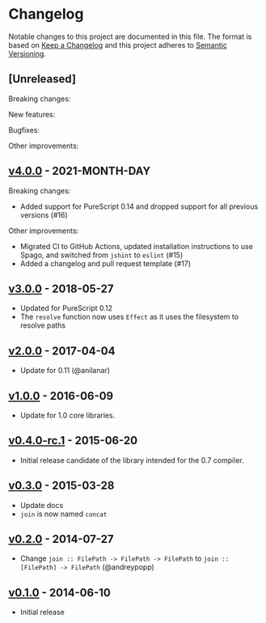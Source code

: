 # Changelog

Notable changes to this project are documented in this file. The format is based on [Keep a Changelog](https://keepachangelog.com/en/1.0.0/) and this project adheres to [Semantic Versioning](https://semver.org/spec/v2.0.0.html).

## [Unreleased]

Breaking changes:

New features:

Bugfixes:

Other improvements:

## [v4.0.0](https://github.com/purescript-node/purescript-node-path/releases/tag/v4.0.0) - 2021-MONTH-DAY

Breaking changes:
  - Added support for PureScript 0.14 and dropped support for all previous versions (#16)

Other improvements:
  - Migrated CI to GitHub Actions, updated installation instructions to use Spago, and switched from `jshint` to `eslint` (#15)
  - Added a changelog and pull request template (#17)

## [v3.0.0](https://github.com/purescript-node/purescript-node-path/releases/tag/v3.0.0) - 2018-05-27

- Updated for PureScript 0.12
- The `resolve` function now uses `Effect` as it uses the filesystem to resolve paths

## [v2.0.0](https://github.com/purescript-node/purescript-node-path/releases/tag/v2.0.0) - 2017-04-04

- Update for 0.11 (@anilanar)

## [v1.0.0](https://github.com/purescript-node/purescript-node-path/releases/tag/v1.0.0) - 2016-06-09

- Update for 1.0 core libraries.

## [v0.4.0-rc.1](https://github.com/purescript-node/purescript-node-path/releases/tag/v0.4.0-rc.1) - 2015-06-20

- Initial release candidate of the library intended for the 0.7 compiler.

## [v0.3.0](https://github.com/purescript-node/purescript-node-path/releases/tag/v0.3.0) - 2015-03-28

- Update docs
- `join` is now named `concat`

## [v0.2.0](https://github.com/purescript-node/purescript-node-path/releases/tag/v0.2.0) - 2014-07-27

- Change `join :: FilePath -> FilePath -> FilePath` to `join :: [FilePath] -> FilePath` (@andreypopp)

## [v0.1.0](https://github.com/purescript-node/purescript-node-path/releases/tag/v0.1.0) - 2014-06-10

- Initial release
